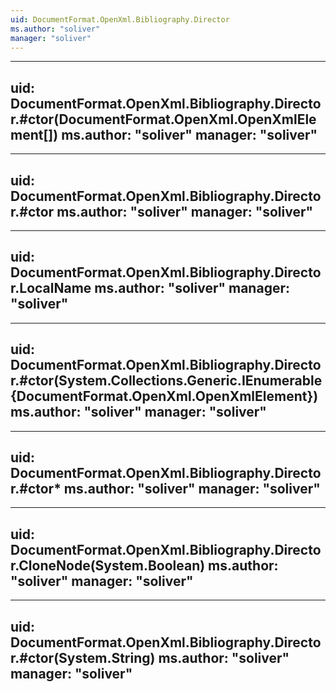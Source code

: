 ```yaml
---
uid: DocumentFormat.OpenXml.Bibliography.Director
ms.author: "soliver"
manager: "soliver"
---
```


---
uid: DocumentFormat.OpenXml.Bibliography.Director.#ctor(DocumentFormat.OpenXml.OpenXmlElement[])
ms.author: "soliver"
manager: "soliver"
---

---
uid: DocumentFormat.OpenXml.Bibliography.Director.#ctor
ms.author: "soliver"
manager: "soliver"
---

---
uid: DocumentFormat.OpenXml.Bibliography.Director.LocalName
ms.author: "soliver"
manager: "soliver"
---

---
uid: DocumentFormat.OpenXml.Bibliography.Director.#ctor(System.Collections.Generic.IEnumerable{DocumentFormat.OpenXml.OpenXmlElement})
ms.author: "soliver"
manager: "soliver"
---

---
uid: DocumentFormat.OpenXml.Bibliography.Director.#ctor*
ms.author: "soliver"
manager: "soliver"
---

---
uid: DocumentFormat.OpenXml.Bibliography.Director.CloneNode(System.Boolean)
ms.author: "soliver"
manager: "soliver"
---

---
uid: DocumentFormat.OpenXml.Bibliography.Director.#ctor(System.String)
ms.author: "soliver"
manager: "soliver"
---
